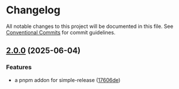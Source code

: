 # Changelog

All notable changes to this project will be documented in this file.
See [Conventional Commits](https://conventionalcommits.org) for commit guidelines.

## [2.0.0](https://github.com/TrigenSoftware/simple-release/compare/v1.0.0...v2.0.0) (2025-06-04)

### Features

* a pnpm addon for simple-release ([17606de](https://github.com/TrigenSoftware/simple-release/commit/17606de0172cccac9d5227036c8594284a59f102))
